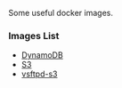 Some useful docker images.

### Images List

- [DynamoDB](./DynamoDB)
- [S3](./S3)
- [vsftpd-s3](./vsftpd-s3)
